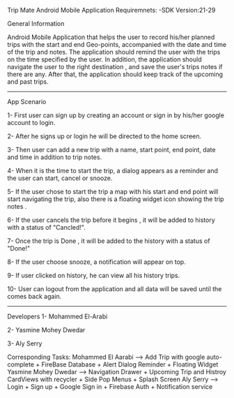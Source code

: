 Trip Mate Android Mobile Application
Requiremnets:
-SDK Version:21-29

General Information


Android Mobile Application that helps the user to record his/her planned trips with the start and end Geo-points,
accompanied with the date and time of the trip and notes.
The application should remind the user with the trips on the time specified by the user.
In addition, the application should navigate the user to the right destination , and save the user's trips notes if there are any.
After that, the application should keep track of the upcoming and past trips.

----------------------------------------------------------------------------------------------------------------------------------------

App Scenario

1- First user can sign up by creating an account or sign in by his/her google account to login.

2- After he signs up or login he will be directed to the home screen.

3- Then user can add a new trip with a name, start point, end point,  date and time in addition to trip notes.

4- When it is the time to start the trip, a dialog  appears  as a reminder and the user can start, cancel or snooze.

5- If the user chose to start the trip a map with his start and end point will start navigating the trip, also there is a floating widget icon  showing the trip notes .

6- If the user cancels the trip before it begins , it will be added to history with a status of "Cancled!".

7- Once the trip is Done , it will be added to the history with a status of "Done!"

8- If the user choose snooze, a notification  will appear on top.

9- If user clicked on history, he can view all his history trips.

10- User can logout from the application and all data will be saved until the comes back again.

----------------------------------------------------------------------------------------------------------------------------------------
Developers
1- Mohammed El-Arabi

2- Yasmine Mohey Dwedar

3- Aly Serry

Corresponding Tasks:
  Mohammed El Aarabi --> Add Trip with google auto-complete + FireBase Database  + Alert Dialog Reminder + Floating Widget 
Yasmine Mohey Dwedar --> Navigation Drawer + Upcoming Trip and Histroy CardViews with recycler + Side Pop Menus + Splash Screen 
           Aly Serry -->  Login + Sign up + Google Sign in + Firebase Auth + Notification service  


